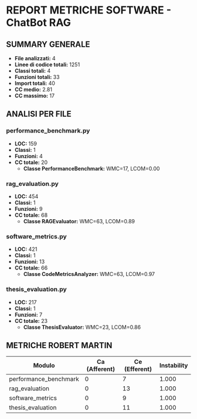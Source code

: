 # REPORT METRICHE SOFTWARE - ChatBot RAG

## SUMMARY GENERALE

- **File analizzati:** 4
- **Linee di codice totali:** 1251
- **Classi totali:** 4
- **Funzioni totali:** 33
- **Import totali:** 40
- **CC medio:** 2.81
- **CC massimo:** 17

## ANALISI PER FILE

### performance_benchmark.py
- **LOC:** 159
- **Classi:** 1
- **Funzioni:** 4
- **CC totale:** 20
  - **Classe PerformanceBenchmark:** WMC=17, LCOM=0.00

### rag_evaluation.py
- **LOC:** 454
- **Classi:** 1
- **Funzioni:** 9
- **CC totale:** 68
  - **Classe RAGEvaluator:** WMC=63, LCOM=0.89

### software_metrics.py
- **LOC:** 421
- **Classi:** 1
- **Funzioni:** 13
- **CC totale:** 66
  - **Classe CodeMetricsAnalyzer:** WMC=63, LCOM=0.97

### thesis_evaluation.py
- **LOC:** 217
- **Classi:** 1
- **Funzioni:** 7
- **CC totale:** 23
  - **Classe ThesisEvaluator:** WMC=23, LCOM=0.86

## METRICHE ROBERT MARTIN

| Modulo | Ca (Afferent) | Ce (Efferent) | Instability |
|--------|---------------|---------------|-------------|
| performance_benchmark | 0 | 7 | 1.000 |
| rag_evaluation | 0 | 13 | 1.000 |
| software_metrics | 0 | 9 | 1.000 |
| thesis_evaluation | 0 | 11 | 1.000 |
